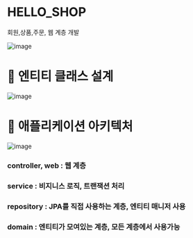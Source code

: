 # HELLO_SHOP
회원,상품,주문, 웹 계층 개발

![image](https://user-images.githubusercontent.com/112360835/207264694-7b2c4f8d-5dde-4ad4-8a8e-7a79ec72429f.png)
<br>
# 🧩 엔티티 클래스 설계<br>
![image](https://user-images.githubusercontent.com/112360835/207264902-82c98dbf-90f8-49a2-8128-da1cac66f943.png)
<br>
# 🧩 애플리케이션 아키텍처<br>
![image](https://user-images.githubusercontent.com/112360835/207264995-4fdc0ba5-1de1-4f13-86c6-3839debd3101.png)
<br>
### controller, web :   웹 계층 <br>
### service :           비지니스 로직, 트랜잭션 처리 <br>
### repository : JPA를 직접 사용하는 계층, 엔티티 매니저 사용 <br>
### domain : 엔티티가 모여있는 계층, 모든 계층에서 사용가능
